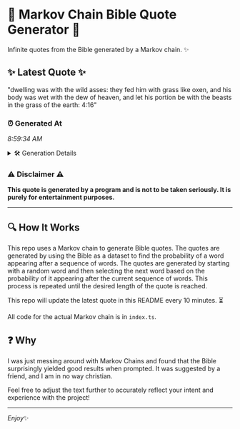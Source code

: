 # 📖 Markov Chain Bible Quote Generator 📖

Infinite quotes from the Bible generated by a Markov chain. ✨

## ✨ Latest Quote ✨
"dwelling was with the wild asses: they fed him with grass like oxen, and his body was wet with the dew of heaven, and let his portion be with the beasts in the grass of the earth: 4:16"

### ⏰ Generated At
*8:59:34 AM*

<details>
    <summary>🛠️ Generation Details</summary>
    <p>
        <strong>🌱 Seed:</strong> dwelling<br>
        <strong>🔄 Iterations:</strong> 37<br>
        <strong>📜 Context History:</strong><br>[ dwelling ]: was<br>[ dwelling, was ]: with<br>[ dwelling, was, with ]: the<br>[ dwelling, was, with, the ]: wild<br>[ dwelling, was, with, the, wild ]: asses:<br>[ dwelling, was, with, the, wild, asses: ]: they<br>[ was, with, the, wild, asses:, they ]: fed<br>[ with, the, wild, asses:, they, fed ]: him<br>[ the, wild, asses:, they, fed, him ]: with<br>[ wild, asses:, they, fed, him, with ]: grass<br>[ asses:, they, fed, him, with, grass ]: like<br>[ they, fed, him, with, grass, like ]: oxen,<br>[ fed, him, with, grass, like, oxen, ]: and<br>[ him, with, grass, like, oxen,, and ]: his<br>[ with, grass, like, oxen,, and, his ]: body<br>[ grass, like, oxen,, and, his, body ]: was<br>[ like, oxen,, and, his, body, was ]: wet<br>[ oxen,, and, his, body, was, wet ]: with<br>[ and, his, body, was, wet, with ]: the<br>[ his, body, was, wet, with, the ]: dew<br>[ body, was, wet, with, the, dew ]: of<br>[ was, wet, with, the, dew, of ]: heaven,<br>[ wet, with, the, dew, of, heaven, ]: and<br>[ with, the, dew, of, heaven,, and ]: let<br>[ the, dew, of, heaven,, and, let ]: his<br>[ dew, of, heaven,, and, let, his ]: portion<br>[ of, heaven,, and, let, his, portion ]: be<br>[ heaven,, and, let, his, portion, be ]: with<br>[ and, let, his, portion, be, with ]: the<br>[ let, his, portion, be, with, the ]: beasts<br>[ his, portion, be, with, the, beasts ]: in<br>[ portion, be, with, the, beasts, in ]: the<br>[ be, with, the, beasts, in, the ]: grass<br>[ with, the, beasts, in, the, grass ]: of<br>[ the, beasts, in, the, grass, of ]: the<br>[ beasts, in, the, grass, of, the ]: earth:<br>[ in, the, grass, of, the, earth: ]: 4:16<br>
    </p>
</details>

### ⚠️ Disclaimer ⚠️
**This quote is generated by a program and is not to be taken seriously. It is purely for entertainment purposes.**

---

## 🔍 How It Works

This repo uses a Markov chain to generate Bible quotes. The quotes are generated by using the Bible as a dataset to find the probability of a word appearing after a sequence of words. The quotes are generated by starting with a random word and then selecting the next word based on the probability of it appearing after the current sequence of words. This process is repeated until the desired length of the quote is reached.

This repo will update the latest quote in this README every 10 minutes. ⏳

All code for the actual Markov chain is in `index.ts`.

## ❓ Why

I was just messing around with Markov Chains and found that the Bible surprisingly yielded good results when prompted. 
It was suggested by a friend, and I am in no way christian.

Feel free to adjust the text further to accurately reflect your intent and experience with the project!

---

*Enjoy*✨
